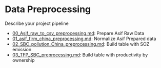 # Data Preprocessing

Describe your project pipeline

- [00_Asif_raw_to_csv_preprocessing.md](https://github.com/thomaspernet/SBC_pollution_China/blob/master/Data_preprocessing/00_Asif_raw_to_csv_preprocessing.md): Prepare Asif Raw Data
- [01_asif_firm_china_preprocessing.md](https://github.com/thomaspernet/SBC_pollution_China/blob/master/Data_preprocessing/01_asif_firm_china_preprocessing.md):  Normalize Asif Prepared data
- [02_SBC_pollution_China_preprocessing.md](https://github.com/thomaspernet/SBC_pollution_China/blob/master/Data_preprocessing/02_SBC_pollution_China_preprocessing.md): Build table with SOZ emission
- [03_TFP_SBC_preprocessing.md](https://github.com/thomaspernet/SBC_pollution_China/blob/master/Data_preprocessing/03_TFP_SBC_preprocessing.md): Build table with productivity by ownership